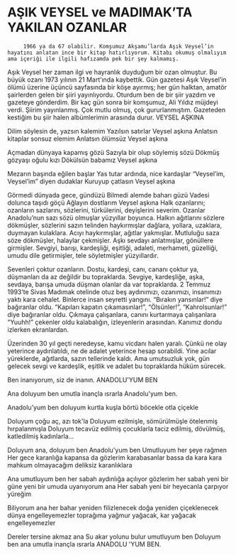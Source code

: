 # AŞIK VEYSEL ve MADIMAK’TA YAKILAN OZANLAR

         1966 ya da 67 olabilir. Komşumuz Akşamu’larda Aşık Veysel’in hayatını anlatan ince bir kitap hatırlıyorum. Kitabı okumuş olmalıyım ama içeriği ile ilgili hafızamda pek bir şey kalmamış.

Aşık Veysel her zaman ilgi ve hayranlık duyduğum bir ozan olmuştur. Bu büyük ozanı 1973 yılının 21 Mart’ında kaybettik. Gün gazetesi Aşık Veysel’in ölümü üzerine üçüncü sayfasında bir köşe ayırmış; her gün halktan, amatör şairlerden gelen bir şiiri yayınlıyordu. Oturdum ben de bir şiir yazdım ve gazeteye gönderdim. Bir kaç gün sonra bir komşumuz, Ali Yıldız müjdeyi verdi. Şiirim yayınlanmış. Çok mutlu olmuş, çok gururlanmıştım. Gazeteden kestiğim bu şiir halen albümlerimin arasında durur.
VEYSEL AŞKINA

Dilim söylesin de, yazsın kalemim
Yazılsın satırlar Veysel aşkına
Anlatsın kitaplar sonsuz elemim
Anlatsın ölümsüz Veysel aşkına

Açmadan dünyaya kapamış gözü
Sazıyla bir olup söylemiş sözü
Dökmüş gözyaşı oğulu kızı
Dökülsün babamız Veysel aşkına

Mezarın başında eğilen başlar
Yas tutar ardında, nice kardaşlar
“Veysel’im, Veysel’im” diyen dudaklar
Kuruyup çatlasın Veysel aşkına

Görmedi dünyada gece, gündüzü
Bilmedi alemde baharı güzü
Vadesi dolunca taşıdı göçü
Ağlayın dostlarım Veysel aşkına
Halk ozanlarını; ozanların sazlarını, sözlerini, türkülerini, deyişlerini severim. Ozanlar Anadolu’nun sazı sözü olmuşlar yüzyıllar boyunca. Halkın ağıtlarını sözlere dökmüşler, sözlerini sazın telinden haykırmışlar dağlara, yollara, uzaklara, duymayan kulaklara. Acıyı haykırmışlar, ağıtlar yakmışlar. Mutluluğu saza söze dökmüşler, halaylar çekmişler. Aşkı sevdayı anlatmışlar, gönüllere girmişler. Sevgiyi, barışı, kardeşliği, eşitliği, adaleti, merhameti, güzelliği, umudu dile getirmişler, tele söyletmişler yüzyıllardır.

Sevenleri çoktur ozanların. Dostu, kardeşi, canı, cananı çoktur ya, düşmanları da az değildir bu topraklarda. Sevgiye, kardeşliğe, aşka, sevdaya, barışa umuda düşman olanlar da var topraklarda. 2 Temmuz 1993’te Sivas Madımak otelinde otuz beş aydınımızı, ozanımızı, insanımızı yaktı kara cehalet. Binlerce insan seyretti yangını. “Bırakın yansınlar!” diye bağıranlar oldu. “Kapıları kapatın çıkamasınlar!”, “Ölsünler!”, “Kahrolsunlar!” diye bağıranlar oldu. Çıkmaya çalışanlara, canını kurtarmaya çalışanlara “Yuuhh!” çekenler oldu kalabalığın, izleyenlerin arasından. Kanımız dondu izlerken ekranlardan.

Üzerinden 30 yıl geçti neredeyse, kamu vicdanı halen yaralı. Çünkü ne olay yeterince aydınlatıldı, ne de adalet yeterince hesap sorabildi. Yine acılar yüreklerde, ağıtlarda, sazın tellerinde kaldı. Ama umutsuzluk yok, gün gelecek sevgi ve kardeşlik, eşitlik ve adalet bu topraklarda hüküm sürecek.

Ben inanıyorum, siz de inanın.
ANADOLU'YUM BEN

Ana doluyum ben
umutla
inançla
ısrarla
Anadolu'yum ben.

Anadolu’yum ben
doluyum kurtla kuşla
börtü böcekle
otla çiçekle

Doluyum çoğu aç, azı tok'la
Doluyum ezilmişle, sömürülmüşle
ötelenmiş hırpalanmışla
Doluyum tecavüz edilmiş çocuklarla
taciz edilmiş, dövülmüş, katledilmiş
kadınlarla...

Doluyum ana, doluyum ben
Anadolu'yum ben
Umutluyum her şeye rağmen
Her gece karanlığa kapansa da gözlerim
karabasanlar bassa da kara kara
mahkum olmayacağım deliksiz karanlıklara

Ana umutluyum ben
her sabah aydınlığa açılıyor gözlerim
her sabah yeni bir güne
yeni bir umuda uyanıyorum ana
Her sabah yeni bir heyecanla çarpıyor yüreğim

Biliyorum ana
her bahar yeniden filizlenecek doğa
yeniden çiçeklenecek dünya
engelleyemezler
toprağıma yağmur yağacak, kar yağacak
engelleyemezler

Dereler tersine akmaz ana
Su akar yolunu bulur
umutluyum ben
Doluyum ben ana
umutla
inançla
ısrarla
ANADOLU 'YUM BEN.
